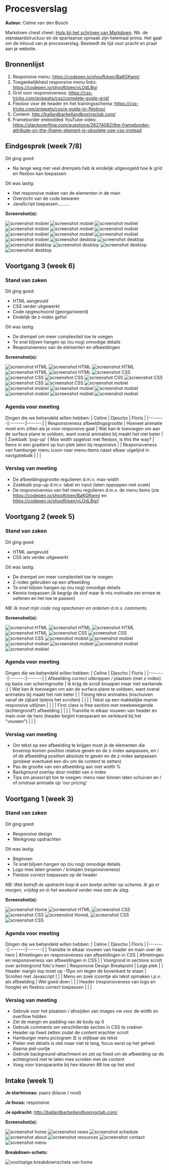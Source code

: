 # Procesverslag
**Auteur:** Celine van den Bosch

Markdown cheat cheet: [Hulp bij het schrijven van Markdown](https://github.com/adam-p/markdown-here/wiki/Markdown-Cheatsheet). Nb. de standaardstructuur en de spartaanse opmaak zijn helemaal prima. Het gaat om de inhoud van je procesverslag. Besteedt de tijd voor pracht en praal aan je website.



## Bronnenlijst
1. Responsive menu: <https://codepen.io/shooft/pen/BaKGKwm/>
2. Toegankelijkheid responsive menu links: <https://codepen.io/shooft/pen/yLOdLBg/>
3. Grid voor responsiveness: <https://css-tricks.com/snippets/css/complete-guide-grid/>
4. Flexbox voor de header en het trainingsschema: <https://css-tricks.com/snippets/css/a-guide-to-flexbox/>
5. Content: <http://ballardbarbellandboxingclub.com/>
6. Frameborder embedded YouTube video: <https://stackoverflow.com/questions/26274082/the-frameborder-attribute-on-the-iframe-element-is-obsolete-use-css-instead>


## Eindgesprek (week 7/8)

Dit ging goed: 
* Na lange weg met veel drempels heb ik eindelijk uitgevogeld hoe ik grid en flexbox kan toepassen

Dit was lastig:
* Het responsive maken van de elementen in de main
* Overzicht van de code bewaren
* JavaScript toepassen..........

**Screenshot(s):**

![screenshot mobiel](images/EindgesprekHomeMobiel1.JPG)
![screenshot mobiel](images/EindgesprekHomeMobiel2.JPG)
![screenshot mobiel](images/EindgesprekHomeMobiel3.JPG)
![screenshot mobiel](images/EindgesprekHomeMobiel4.JPG)
![screenshot mobiel](images/EindgesprekHomeMobiel5.JPG)
![screenshot mobiel](images/EindgesprekHomeMobiel6.JPG)
![screenshot mobiel](images/EindgesprekHomeMobiel7.JPG)
![screenshot mobiel](images/EindgesprekResourcesMobiel1.JPG)
![screenshot mobiel](images/EindgesprekResourcesMobiel2.JPG)
![screenshot mobiel](images/EindgesprekResourcesMobiel3.JPG)
![screenshot desktop](images/EindgesprekHomeDesktop1.JPG)
![screenshot desktop](images/EindgesprekHomeDesktop2.JPG)
![screenshot desktop](images/EindgesprekHomeDesktop3.JPG)
![screenshot desktop](images/EindgesprekHomeDesktop4.JPG)
![screenshot desktop](images/EindgesprekResourcesDesktop1.JPG)
![screenshot desktop](images/EindgesprekResourcesDesktop2.JPG)


## Voortgang 3 (week 6)

### Stand van zaken

Dit ging goed: 
* HTML aangevuld
* CSS verder uitgewerkt
* Code opgeschoond (georganiseerd)
* Eindelijk de z-index gefixt

Dit was lastig:
* De drempel om meer complexiteit toe te voegen 
* Te snel blijven hangen op (nu nog) onnodige details
* Responsiveness van de elementen en afbeeldingen

**Screenshot(s):**

![screenshot HTML](images/Voortgang3.0HTML.JPG)
![screenshot HTML](images/Voortgang3.1HTML.JPG)
![screenshot HTML](images/Voortgang3.2HTML.JPG)
![screenshot HTML](images/Voortgang3.3HTML.JPG)
![screenshot HTML](images/Voortgang3.4HTML.JPG)
![screenshot CSS](images/Voortgang3.0CSS.JPG)
![screenshot CSS](images/Voortgang3.1CSS.JPG)
![screenshot CSS](images/Voortgang3.2CSS.JPG)
![screenshot CSS](images/Voortgang3.3CSS.JPG)
![screenshot CSS](images/Voortgang3.4CSS.JPG)
![screenshot CSS](images/Voortgang3.5CSS.JPG)
![screenshot CSS](images/Voortgang3.6CSS.JPG)
![screenshot mobiel](images/Voortgang3.0Mobile.JPG)
![screenshot mobiel](images/Voortgang3.1Mobile.JPG)
![screenshot mobiel](images/Voortgang3.2Mobile.JPG)
![screenshot mobiel](images/Voortgang3.3Mobile.JPG)
![screenshot mobiel](images/Voortgang3.4Mobile.JPG)
![screenshot mobiel](images/Voortgang3.5Mobile.JPG)
![screenshot mobiel](images/Voortgang3.6Mobile.JPG)

### Agenda voor meeting

Dingen die we behandeld willen hebben:
| Celine | Djescho | Floris |
|--------|:-------:|-------:|
| Responsiveness afbeeldingsgrootte | Hoeveel animatie moet erin zitten als je voor responsive gaat | Wat kan ik toevoegen om aan de surface plane te voldoen, want overal animaties bij maakt het niet beter |
| Zoekbalk 'pop-up' | Max width opgelost met flexbox, is this the way? | Items in een gradient op hun plek laten bij responsive |
| Responsiveness van hamburger menu icoon naar menu-items naast elkaar uigelijnd in navigatiebalk |  |  |

### Verslag van meeting

* De afbeeldingsgrootte regulieren d.m.v. max-width
* Zoekbalk pop-up d.m.v. label en input (laten oppoppen met scale)
* De responsiveness van het menu regulieren d.m.v. de menu items (zie <https://codepen.io/shooft/pen/BaKGKwm/> en <https://codepen.io/shooft/pen/yLOdLBg/>) 


## Voortgang 2 (week 5)

### Stand van zaken

Dit ging goed: 
* HTML aangevuld
* CSS iets verder uitgewerkt

Dit was lastig:
* De drempel om meer complexiteit toe te voegen
* Z-index gebruiken op een afbeelding
* Te snel blijven hangen op (nu nog) onnodige details
* Kennis toepassen (ik begrijp de stof maar ik mis motivatie om ermee te oefenen en het toe te passen)

*NB: Ik moet mijn code nog opschonen en ordenen d.m.v. comments.*

**Screenshot(s):**

![screenshot HTML](images/Voortgang2.0HTML.JPG)
![screenshot HTML](images/Voortgang2.1HTML.JPG)
![screenshot HTML](images/Voortgang2.2HTML.JPG)
![screenshot HTML](images/Voortgang2.3HTML.JPG)
![screenshot CSS](images/Voortgang2.4CSS.JPG)
![screenshot CSS](images/Voortgang2.5CSS.JPG)
![screenshot CSS](images/Voortgang2.6CSS.JPG)
![screenshot mobiel](images/Voortgang2.0Mobile.JPG)
![screenshot mobiel](images/Voortgang2.1Mobile.JPG)
![screenshot mobiel](images/Voortgang2.2Mobile.JPG)
![screenshot mobiel](images/Voortgang2.3Mobile.JPG)
![screenshot mobiel](images/Voortgang2.4Mobile.JPG)
![screenshot mobiel](images/Voortgang2.5Mobile.JPG)

### Agenda voor meeting

Dingen die we behandeld willen hebben:
| Celine | Djescho | Floris |
|--------|:-------:|-------:|
| Afbeelding correct uitknippen / plaatsen (met z-index) op basis van schermgrootte | Ik krijg de scroll knoppen maar niet werkende :) | Wat kan ik toevoegen om aan de surface plane te voldoen, want overal animaties bij maakt het niet beter |
| Timing tekst animaties (inschuiven vanaf de zijkant tijdens het scrollen) |  |  |
| Tekst op een makkelijke manier responsive uitlijnen |  |  |
| First class is free section met meebewegende (achtergrond?) afbeelding |  |  |
| Transitie in elkaar vouwen van header en main over de hero (header begint transparant en verkleurd bij het "vouwen") |  |  |

### Verslag van meeting

* Om tekst op een afbeelding te krijgen moet je de elementen die bovenop komen position relative geven en de z-index aanpassen, en / of de afbeelding position absolute te geven en de z-index aanpassen (probeer eventueel een div om de content te zetten)
* Pas de grootte van een afbeelding aan met width %
* Background overlay door middel van z-index
* Tips om javascript toe te voegen: menu naar binnen laten schuiven en / of omdraai animatie op 'our pricing'


## Voortgang 1 (week 3)

### Stand van zaken

Dit ging goed: 
* Responsive design
* Werkgroep opdrachten

Dit was lastig:
* Beginnen
* Te snel blijven hangen op (nu nog) onnodige details
* Logo mee laten groeien / krimpen (responsiveness)
* Flexbox correct toepassen op de header

*NB: Wat betreft de opdracht loop ik een beetje achter op schema. Ik ga er morgen, vrijdag en in het weekend verder mee aan de slag.*

**Screenshot(s):**

![screenshot Home](images/Voortgang1.JPG)
![screenshot HTML](images/HTMLVoortgang1.JPG)
![screenshot CSS](images/CSS1Voortgang1.JPG)
![screenshot CSS](images/CSS2Voortgang1.JPG)
![screenshot HomeL](images/Voortgang1.2.JPG)
![screenshot CSS](images/CSS1Voortgang1.2.JPG)
![screenshot CSS](images/CSS2Voortgang1.2.JPG)

### Agenda voor meeting

Dingen die we behandeld willen hebben:
| Celine | Djescho | Floris |
|--------|:-------:|-------:|
| Transitie in elkaar vouwen van header en main over de hero | Afmetingen en responsiveness van afbeeldingen in CSS | Afmetingen en responsiveness van afbeeldingen in CSS |
| Voorgrond in sections scrolt over achtergrond foto's heen | Responsive Design Breakpoint | Lege plek |
| Header margin top moet op -15px om tegen de bovenkant te staan | Scrollen met Javascript | |
| Menu en zoek icoontje als tekst opmaken i.p.v. als afbeelding | Wel goed doen | |
| Header (responsiveness van logo en hoogte) en flexbox correct toepassen | | |

### Verslag van meeting

* Gebruik voor het plaatsen / afnsijden van images vw voor de width en overflow hidden
* Zet de margin en padding van de body op 0
* Gebruik comments om verschillende secties in CSS te creëren
* Header op fixed zetten zodat de content erachter scrolt
* Hamburger menu pictogram &#9776; is stijlbaar als tekst
* Pielen met details is oké maar niet te lang, focus eerst op het geheel daarna piel-uurtje
* Gebruik background-attachment en zet op fixed om de afbeelding op de achtergrond niet te laten mee scrollen met de content
* Voeg voor transparantie bij hex-kleuren 88 toe op het eind


## Intake (week 1)

**Je startniveau:** paars (blauw / rood)

**Je focus:** responsive

**Je opdracht:** <http://ballardbarbellandboxingclub.com/>

**Screenshot(s):**

![screenshot home](images/bbbcHome.JPG)
![screenshot news](images/bbbcNews.JPG)
![screenshot schedule](images/bbbcSchedule.JPG)
![screenshot about](images/bbbcAbout.JPG)
![screenshot resources](images/bbbcResources.JPG)
![screenshot contact](images/bbbcContact.JPG)
![screenshot menu](images/bbbcMenu.JPG)


**Breakdown-schets:**

![voorlopige breakdownschets van home](images/breakdownSchetsHomepageBBBC.svg)
